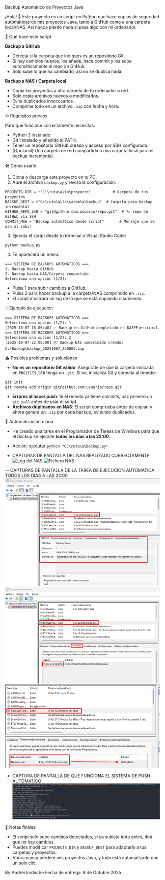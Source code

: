 Backup Automático de Proyectos Java

¡Hola! 👋 Este proyecto es un script en Python que hace copias de seguridad automáticas de mis proyectos Java, tanto a GitHub como a una carpeta local/NAS. Así nunca pierdo nada si pasa algo con mi ordenador.

📂 Qué hace este script

**Backup a GitHub**

- Detecta si la carpeta que indiques es un repositorio Git.
- Si hay cambios nuevos, los añade, hace commit y los sube automáticamente al repo de GitHub.
- Solo sube lo que ha cambiado, así no se duplica nada.

**Backup a NAS / Carpeta local**

- Copia los proyectos a otra carpeta de tu ordenador o red.
- Solo copia archivos nuevos o modificados.
- Evita duplicados innecesarios.
- Comprime todo en un archivo `.zip` con fecha y hora.

⚙️ Requisitos previos

Para que funcione correctamente necesitas:

- Python 3 instalado.
- Git instalado y añadido al PATH.
- Tener un repositorio GitHub creado y acceso por SSH configurado.
- (Opcional) Una carpeta de red compartida o una carpeta local para el backup incremental.

🛠️ Cómo usarlo

1. Clona o descarga este proyecto en tu PC.
2. Abre el archivo `backup.py` y revisa la configuración:

```
PROJECTS_DIR = r"C:\ruta\a\tu\proyecto"          # Carpeta de tus proyectos
BACKUP_DEST = r"C:\ruta\a\la\carpeta\backup"  # Carpeta para backup incremental
GITHUB_REPO_SSH = "git@github.com:usuario/repo.git"  # Tu repo de GitHub vía SSH
COMMIT_MSG = "Backup automático desde script"       # Mensaje que se usa al subir
```

3. Ejecuta el script desde tu terminal o Visual Studio Code:

```
python backup.py
```

4. Te aparecerá un menú:

```
=== SISTEMA DE BACKUPS AUTOMÁTICOS ===
1. Backup hacia GitHub
2. Backup hacia NAS/Carpeta compartida
Selecciona una opción (1/2):
```

- Pulsa 1 para subir cambios a GitHub.
- Pulsa 2 para hacer backup a la carpeta/NAS comprimido en `.zip`.
- El script mostrará un log de lo que se está copiando o subiendo.

💡 Ejemplo de ejecución

```
=== SISTEMA DE BACKUPS AUTOMÁTICOS ===
Selecciona una opción (1/2): 1
[2025-10-07 18:06:48] ✅ Backup en GitHub completado en DASPEjercicio1.
=== SISTEMA DE BACKUPS AUTOMÁTICOS ===
Selecciona una opción (1/2): 2
[2025-10-07 22:00:00] 📦 Backup NAS comprimido creado: C:\Backup\backup_20251007_220000.zip
```

⚠️ Posibles problemas y soluciones

- **No es un repositorio Git válido**: Asegúrate de que la carpeta indicada en `PROJECTS_DIR` tenga un `.git`. Si no, inicializa Git y conecta al remoto:

```
git init
git remote add origin git@github.com:usuario/repo.git
```

- **Errores al hacer push**: Si el remoto ya tiene commits, haz primero un `git pull` antes de usar el script.
- **Archivos duplicados en NAS**: El script comprueba antes de copiar, y ahora genera un `.zip` por cada backup, evitando duplicados.

🔹 Automatización diaria

- He creado una tarea en el Programador de Tareas de Windows para que el backup se ejecute **todos los días a las 22:00**.
- Acción: ejecutar `python "C:\ruta\a\backup.py"`

- CAPTURAS DE PANTALLA DEL NAS REALIZADO CORRECTAMENTE
![Log del NAS]("images/NASREALIZADO1")
![Fichero NAS]("images/NASREALIZADO2")

-- CAPTURAS DE PANTALLA DE LA TAREA DE EJECUCION AUTOMATICA TODOS LOS DIAS A LAS 22:00
![Tarea programada](images/TAREA3.png)
![Tarea programada](images/TAREA2.png)
![Tarea programada](images/TAREA1.png)

- CAPTURA DE PANTALLA DE QUE FUNCIONA EL SISTEMA DE PUSH AUTOMATICO
![Push automático a GitHub](images/BackupRealizada.png)

🔹 Notas finales

- El script solo sube cambios detectados, si ya subiste todo antes, dirá que no hay cambios.
- Puedes modificar `PROJECTS_DIR` y `BACKUP_DEST` para adaptarlo a tus carpetas y proyectos.
- Ahora nunca perderé mis proyectos Java, y todo está automatizado con un solo clic.

By Andrei Iordache
Fecha de entrega: 8 de Octubre 2025
